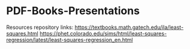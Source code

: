 # PDF-Books-Presentations
Resources repository
links: 
https://textbooks.math.gatech.edu/ila/least-squares.html
https://phet.colorado.edu/sims/html/least-squares-regression/latest/least-squares-regression_en.html
